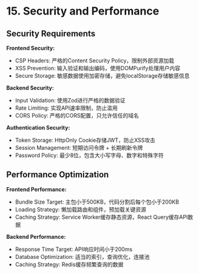 # 15. Security and Performance

## Security Requirements

**Frontend Security:**
- CSP Headers: 严格的Content Security Policy，限制外部资源加载
- XSS Prevention: 输入验证和输出编码，使用DOMPurify处理用户内容
- Secure Storage: 敏感数据使用加密存储，避免localStorage存储敏感信息

**Backend Security:**
- Input Validation: 使用Zod进行严格的数据验证
- Rate Limiting: 实现API速率限制，防止滥用
- CORS Policy: 严格的CORS配置，只允许信任的域名

**Authentication Security:**
- Token Storage: HttpOnly Cookie存储JWT，防止XSS攻击
- Session Management: 短期访问令牌 + 长期刷新令牌
- Password Policy: 最少8位，包含大小写字母、数字和特殊字符

## Performance Optimization

**Frontend Performance:**
- Bundle Size Target: 主包小于500KB，代码分割后每个包小于200KB
- Loading Strategy: 懒加载路由和组件，预加载关键资源
- Caching Strategy: Service Worker缓存静态资源，React Query缓存API数据

**Backend Performance:**
- Response Time Target: API响应时间小于200ms
- Database Optimization: 适当的索引，查询优化，连接池
- Caching Strategy: Redis缓存频繁查询的数据
